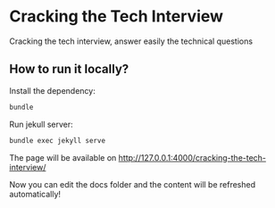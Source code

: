 # Cracking the Tech Interview

Cracking the tech interview, answer easily the technical questions

## How to run it locally?

Install the dependency:

```bash
bundle
```

Run jekull server:

```bash
bundle exec jekyll serve
```

The page will be available on <http://127.0.0.1:4000/cracking-the-tech-interview/>

Now you can edit the docs folder and the content will be refreshed automatically!
